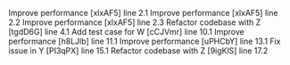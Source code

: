 Improve performance [xlxAF5] line 2.1
Improve performance [xlxAF5] line 2.2
Improve performance [xlxAF5] line 2.3
Refactor codebase with Z [tgdD6G] line 4.1
Add test case for W [cCJVmr] line 10.1
Improve performance [h8LJlb] line 11.1
Improve performance [uPHCbY] line 13.1
Fix issue in Y [PI3qPX] line 15.1
Refactor codebase with Z [9igKlS] line 17.2
